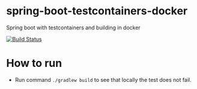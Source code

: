 # spring-boot-testcontainers-docker
Spring boot with testcontainers and building in docker

[![Build Status](https://travis-ci.org/modestukasai/spring-boot-testcontainers-docker.svg?branch=master)](https://travis-ci.org/modestukasai/spring-boot-testcontainers-docker)

# How to run
* Run command `./gradlew build` to see that locally the test does not fail. 